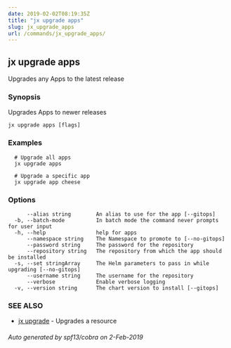 ```yaml
---
date: 2019-02-02T08:19:35Z
title: "jx upgrade apps"
slug: jx_upgrade_apps
url: /commands/jx_upgrade_apps/
---
```

## jx upgrade apps

Upgrades any Apps to the latest release

### Synopsis

Upgrades Apps to newer releases

```
jx upgrade apps [flags]
```

### Examples

```
  # Upgrade all apps
  jx upgrade apps
  
  # Upgrade a specific app
  jx upgrade app cheese
```

### Options

```
      --alias string        An alias to use for the app [--gitops]
  -b, --batch-mode          In batch mode the command never prompts for user input
  -h, --help                help for apps
      --namespace string    The Namespace to promote to [--no-gitops]
      --password string     The password for the repository
      --repository string   The repository from which the app should be installed
  -s, --set stringArray     The Helm parameters to pass in while upgrading [--no-gitops]
      --username string     The username for the repository
      --verbose             Enable verbose logging
  -v, --version string      The chart version to install [--gitops]
```

### SEE ALSO

* [jx upgrade](/commands/jx_upgrade/)	 - Upgrades a resource

###### Auto generated by spf13/cobra on 2-Feb-2019
